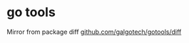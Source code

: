# go tools

Mirror from package diff [github.com/galgotech/gotools/diff](https://go.googlesource.com/tools/+/refs/heads/master/internal/diff/)
